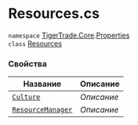 
# Resources.cs
`namespace` [TigerTrade.Core](../../TigerTrade.Core.md).[Properties](../../TigerTrade.Core/Properties.md)  
    `class` [Resources](../../Resources.cs.md)

### Свойства
| Название | Описание |
| --- | --- |
| [`Culture`](./Свойства/Culture.md) | *Описание* |
| [`ResourceManager`](./Свойства/ResourceManager.md) | *Описание* |
